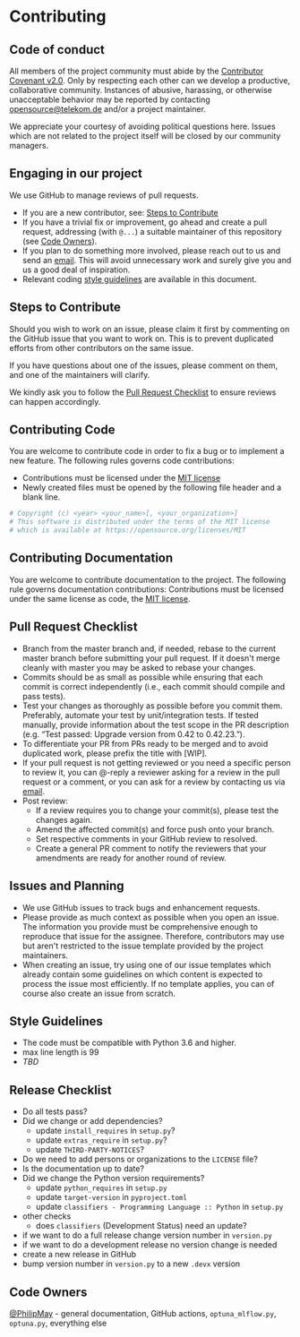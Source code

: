 # Contributing

## Code of conduct

All members of the project community must abide by the [Contributor Covenant v2.0](CODE_OF_CONDUCT.md).
Only by respecting each other can we develop a productive, collaborative community.
Instances of abusive, harassing, or otherwise unacceptable behavior may be reported by contacting 
[opensource@telekom.de](mailto:opensource@telekom.de) and/or a project maintainer.

We appreciate your courtesy of avoiding political questions here. Issues which are not related to 
the project itself will be closed by our community managers.

## Engaging in our project

We use GitHub to manage reviews of pull requests.
* If you are a new contributor, see: [Steps to Contribute](#steps-to-contribute)
* If you have a trivial fix or improvement, go ahead and create a pull request, 
  addressing (with `@...`) a suitable maintainer of this repository (see [Code Owners](#code-owners)).
* If you plan to do something more involved, please reach out to us and send an [email](mailto:opensource@telekom.de). 
  This will avoid unnecessary work and surely give you and us a good deal of inspiration.
* Relevant coding [style guidelines](#style-guidelines) are available in this document.

## Steps to Contribute

Should you wish to work on an issue, please claim it first by commenting
on the GitHub issue that you want to work on. This is to prevent duplicated
efforts from other contributors on the same issue.

If you have questions about one of the issues, please comment on them, 
and one of the maintainers will clarify.

We kindly ask you to follow the [Pull Request Checklist](#Pull-Request-Checklist) 
to ensure reviews can happen accordingly.

## Contributing Code

You are welcome to contribute code in order to fix a bug or to implement a new feature.
The following rules governs code contributions:
* Contributions must be licensed under the [MIT license](LICENSE)
* Newly created files must be opened by the following file header and a
  blank line.

```python
# Copyright (c) <year> <your_name>[, <your_organization>]
# This software is distributed under the terms of the MIT license
# which is available at https://opensource.org/licenses/MIT

```

## Contributing Documentation

You are welcome to contribute documentation to the project.
The following rule governs documentation contributions:
Contributions must be licensed under the same license as code, the [MIT license](LICENSE).

## Pull Request Checklist

* Branch from the master branch and, if needed, rebase to the current master branch 
  before submitting your pull request. If it doesn't merge cleanly with master you 
  may be asked to rebase your changes.
* Commits should be as small as possible while ensuring that each commit is correct 
  independently (i.e., each commit should compile and pass tests).
* Test your changes as thoroughly as possible before you commit them. Preferably, 
  automate your test by unit/integration tests. If tested manually, provide information 
  about the test scope in the PR description (e.g. “Test passed: Upgrade version from 
  0.42 to 0.42.23.”).
* To differentiate your PR from PRs ready to be merged and to avoid duplicated work,
  please prefix the title with [WIP].
* If your pull request is not getting reviewed or you need a specific person to review it, 
  you can @-reply a reviewer asking for a review in the pull request or a comment, or you 
  can ask for a review by contacting us via [email](mailto:opensource@telekom.de).
* Post review:
  * If a review requires you to change your commit(s), please test the changes again.
  * Amend the affected commit(s) and force push onto your branch.
  * Set respective comments in your GitHub review to resolved.
  * Create a general PR comment to notify the reviewers that your amendments are ready for 
    another round of review.

## Issues and Planning

* We use GitHub issues to track bugs and enhancement requests.
* Please provide as much context as possible when you open an issue. 
  The information you provide must be comprehensive enough to reproduce 
  that issue for the assignee. Therefore, contributors may use but aren't 
  restricted to the issue template provided by the project maintainers.
* When creating an issue, try using one of our issue templates which 
  already contain some guidelines on which content is expected to process 
  the issue most efficiently. If no template applies, you can of course 
  also create an issue from scratch.

## Style Guidelines

- The code must be compatible with Python 3.6 and higher.
- max line length is 99
- _TBD_

## Release Checklist

- Do all tests pass?
- Did we change or add dependencies?
  - update `install_requires` in `setup.py`?
  - update `extras_require` in `setup.py`?
  - update `THIRD-PARTY-NOTICES`?
- Do we need to add persons or organizations to the `LICENSE` file?
- Is the documentation up to date?
- Did we change the Python version requirements?
  - update `python_requires` in `setup.py`
  - update `target-version` in `pyproject.toml`
  - update `classifiers - Programming Language :: Python` in `setup.py`
- other checks
  - does `classifiers` (Development Status) need an update?
- if we want to do a full release change version number in `version.py`
- if we want to do a development release no version change is needed
- create a new release in GitHub  
- bump version number in `version.py` to a new `.devx` version

## Code Owners
[@PhilipMay](https://github.com/PhilipMay) - general documentation, GitHub actions, 
  `optuna_mlflow.py`, `optuna.py`, everything else
